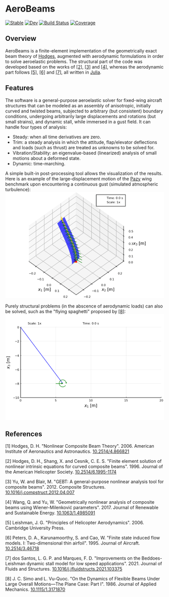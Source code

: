 # AeroBeams

[![Stable](https://img.shields.io/badge/docs-stable-blue.svg)](https://luizpancini.github.io/AeroBeams.jl/stable/)
[![Dev](https://img.shields.io/badge/docs-dev-blue.svg)](https://luizpancini.github.io/AeroBeams.jl/dev/)
[![Build Status](https://github.com/luizpancini/AeroBeams.jl/actions/workflows/CI.yml/badge.svg?branch=main)](https://github.com/luizpancini/AeroBeams.jl/actions/workflows/CI.yml?query=branch%3Amain)
[![Coverage](https://codecov.io/gh/luizpancini/AeroBeams.jl/branch/main/graph/badge.svg)](https://codecov.io/gh/luizpancini/AeroBeams.jl)

## Overview
AeroBeams is a finite-element implementation of the geometrically exact beam theory of [Hodges](#1), augmented with aerodynamic formulations in order to solve aeroelastic problems. The structural part of the code was developed based on the works of [[2]](#2), [[3]](#3) and [[4]](#4), whereas the aerodynamic part follows [[5]](#5), [[6]](#6) and [[7]](#7), all written in [Julia](https://julialang.org/).

## Features
The software is a general-purpose aeroelastic solver for fixed-wing aircraft structures that can be modeled as an assembly of anisotropic, initially curved and twisted beams, subjected to arbitrary (but consistent) boundary conditions, undergoing arbitrarily large displacements and rotations (but small strains), and dynamic stall, while immersed in a gust field. It can handle four types of analysis:

- Steady: when all time derivatives are zero.
- Trim: a steady analysis in which the attitude, flap/elevator deflections and loads (such as thrust) are treated as unknowns to be solved for. 
- Vibration/Stability: an eigenvalue-based (linearized) analysis of small motions about a deformed state.
- Dynamic: time-marching.

A simple built-in post-processing tool allows the visualization of the results. Here is an example of the large-displacement motion of the [Pazy](https://nescacademy.nasa.gov/workshops/AePW3/public/wg/largedeflection) wing benchmark upon encountering a continuous gust (simulated atmospheric turbulence):
![Pazy Wing Continuous 1D Gust Deformation](test/outputs/figures/PazyWingContinuous1DGust/PazyWingContinuous1DGust_deformation.gif)

Purely structural problems (in the abscence of aerodynamic loads) can also be solved, such as the "flying spaghetti" proposed by [[8]](#8):
![flying spaghetti](test/outputs/figures/flyingSpaghetti2D/flyingSpaghetti2D_deformation.gif)

## References
<a id="1">[1]</a> Hodges, D. H. "Nonlinear Composite Beam Theory". 2006. American Institute of Aeronautics and Astronautics. [10.2514/4.866821](https://doi.org/10.2514/4.866821)

<a id="2">[2]</a> Hodges, D. H., Shang, X. and Cesnik, C. E. S. "Finite element solution of nonlinear intrinsic equations for curved composite beams". 1996. Journal of the American Helicopter Society. [10.2514/6.1995-1174](https://doi.org/10.2514/6.1995-1174)

<a id="3">[3]</a> Yu, W. and Blair, M. "GEBT: A general-purpose nonlinear analysis tool for composite beams". 2012. Composite Structures. [10.1016/j.compstruct.2012.04.007](https://doi.org/10.1016/j.compstruct.2012.04.007)

<a id="4">[4]</a> Wang, Q. and Yu, W. "Geometrically nonlinear analysis of composite beams using Wiener-Milenković parameters". 2017. Journal of Renewable and Sustainable Energy. [10.1063/1.4985091](https://doi.org/10.1063/1.4985091)

<a id="5">[5]</a> Leishman, J. G. "Principles of Helicopter Aerodynamics". 2006. Cambridge University Press.

<a id="6">[6]</a> Peters, D. A., Karunamoorthy, S. and Cao, W. "Finite state induced flow models. I: Two-dimensional thin airfoil". 1995. Journal of Aircraft. [10.2514/3.46718](https://doi.org/10.2514/3.46718)

<a id="7">[7]</a> dos Santos, L. G. P. and Marques, F. D. "Improvements on the Beddoes-Leishman dynamic stall model for low speed applications". 2021. Journal of Fluids and Structures. [10.1016/j.jfluidstructs.2021.103375](https://doi.org/10.1016/j.jfluidstructs.2021.103375)

<a id="8">[8]</a> J. C. Simo and L. Vu-Quoc. "On the Dynamics of Flexible Beams Under Large Overall Motions—The Plane Case: Part I". 1986. Journal of Applied Mechanics. [10.1115/1.3171870](https://doi.org/10.1115/1.3171870)
